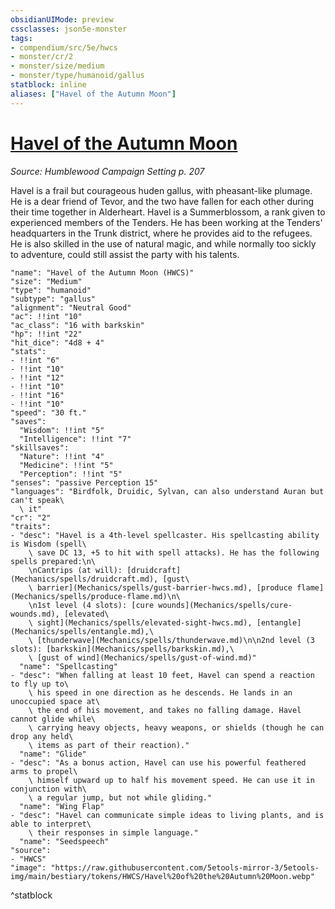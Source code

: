 ```yaml
---
obsidianUIMode: preview
cssclasses: json5e-monster
tags:
- compendium/src/5e/hwcs
- monster/cr/2
- monster/size/medium
- monster/type/humanoid/gallus
statblock: inline
aliases: ["Havel of the Autumn Moon"]
---
```

# [Havel of the Autumn Moon](Mechanics\bestiary\npc/havel-of-the-autumn-moon-hwcs.md)
*Source: Humblewood Campaign Setting p. 207*  

Havel is a frail but courageous huden gallus, with pheasant-like plumage. He is a dear friend of Tevor, and the two have fallen for each other during their time together in Alderheart. Havel is a Summerblossom, a rank given to experienced members of the Tenders. He has been working at the Tenders' headquarters in the Trunk district, where he provides aid to the refugees. He is also skilled in the use of natural magic, and while normally too sickly to adventure, could still assist the party with his talents.

```statblock
"name": "Havel of the Autumn Moon (HWCS)"
"size": "Medium"
"type": "humanoid"
"subtype": "gallus"
"alignment": "Neutral Good"
"ac": !!int "10"
"ac_class": "16 with barkskin"
"hp": !!int "22"
"hit_dice": "4d8 + 4"
"stats":
- !!int "6"
- !!int "10"
- !!int "12"
- !!int "10"
- !!int "16"
- !!int "10"
"speed": "30 ft."
"saves":
  "Wisdom": !!int "5"
  "Intelligence": !!int "7"
"skillsaves":
  "Nature": !!int "4"
  "Medicine": !!int "5"
  "Perception": !!int "5"
"senses": "passive Perception 15"
"languages": "Birdfolk, Druidic, Sylvan, can also understand Auran but can't speak\
  \ it"
"cr": "2"
"traits":
- "desc": "Havel is a 4th-level spellcaster. His spellcasting ability is Wisdom (spell\
    \ save DC 13, +5 to hit with spell attacks). He has the following spells prepared:\n\
    \nCantrips (at will): [druidcraft](Mechanics/spells/druidcraft.md), [gust\
    \ barrier](Mechanics/spells/gust-barrier-hwcs.md), [produce flame](Mechanics/spells/produce-flame.md)\n\
    \n1st level (4 slots): [cure wounds](Mechanics/spells/cure-wounds.md), [elevated\
    \ sight](Mechanics/spells/elevated-sight-hwcs.md), [entangle](Mechanics/spells/entangle.md),\
    \ [thunderwave](Mechanics/spells/thunderwave.md)\n\n2nd level (3 slots): [barkskin](Mechanics/spells/barkskin.md),\
    \ [gust of wind](Mechanics/spells/gust-of-wind.md)"
  "name": "Spellcasting"
- "desc": "When falling at least 10 feet, Havel can spend a reaction to fly up to\
    \ his speed in one direction as he descends. He lands in an unoccupied space at\
    \ the end of his movement, and takes no falling damage. Havel cannot glide while\
    \ carrying heavy objects, heavy weapons, or shields (though he can drop any held\
    \ items as part of their reaction)."
  "name": "Glide"
- "desc": "As a bonus action, Havel can use his powerful feathered arms to propel\
    \ himself upward up to half his movement speed. He can use it in conjunction with\
    \ a regular jump, but not while gliding."
  "name": "Wing Flap"
- "desc": "Havel can communicate simple ideas to living plants, and is able to interpret\
    \ their responses in simple language."
  "name": "Seedspeech"
"source":
- "HWCS"
"image": "https://raw.githubusercontent.com/5etools-mirror-3/5etools-img/main/bestiary/tokens/HWCS/Havel%20of%20the%20Autumn%20Moon.webp"
```
^statblock
